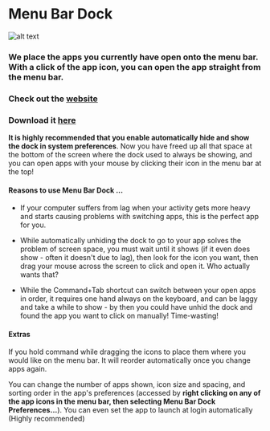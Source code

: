 # Menu Bar Dock

![alt text](https://static.wixstatic.com/media/24cc30_5f813cf2d15848988a113753677d2376~mv2.png/v1/fill/w_1624,h_56,al_c,lg_1,q_90/menubardock.webp)

### We place the apps you currently have open onto the menu bar. With a click of the app icon, you can open the app straight from the menu bar.

### Check out the [website](https://www.etggames.com/menu-bar-dock)

### Download it [here](https://github.com/EthanSK/Menu-Bar-Dock/releases/latest/download/Menu.Bar.Dock.app.zip)

**It is highly recommended that you enable automatically hide and show the dock in system preferences**. Now you have freed up all that space at the bottom of the screen where the dock used to always be showing, and you can open apps with your mouse by clicking their icon in the menu bar at the top!

#### Reasons to use Menu Bar Dock ...

- If your computer suffers from lag when your activity gets more heavy and starts causing problems with switching apps, this is the perfect app for you.

- While automatically unhiding the dock to go to your app solves the problem of screen space, you must wait until it shows (if it even does show - often it doesn't due to lag), then look for the icon you want, then drag your mouse across the screen to click and open it. Who actually wants that?

- While the Command+Tab shortcut can switch between your open apps in order, it requires one hand always on the keyboard, and can be laggy and take a while to show - by then you could have unhid the dock and found the app you want to click on manually! Time-wasting!

#### Extras

If you hold command while dragging the icons to place them where you would like on the menu bar. It will reorder automatically once you change apps again.

You can change the number of apps shown, icon size and spacing, and sorting order in the app's preferences (accessed by **right clicking on any of the app icons in the menu bar, then selecting Menu Bar Dock Preferences...**). You can even set the app to launch at login automatically (Highly recommended)
